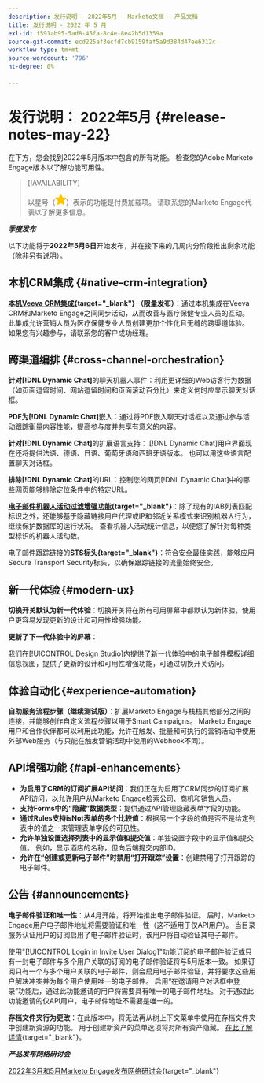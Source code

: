 ```yaml
---
description: 发行说明 — 2022年5月 — Marketo文档 — 产品文档
title: 发行说明 - 2022 年 5 月
exl-id: f591ab95-5ad8-45fa-8c4e-8e42b5d1359a
source-git-commit: ecd225af3ecfd7cb9159faf5a9d384d47ee6312c
workflow-type: tm+mt
source-wordcount: '796'
ht-degree: 0%

---
```


# 发行说明： 2022年5月 {#release-notes-may-22}

在下方，您会找到2022年5月版本中包含的所有功能。 检查您的Adobe Marketo Engage版本以了解功能可用性。

>[!AVAILABILITY]
>
>以星号（![星号](assets/yellow-star.png)）表示的功能是付费加载项。 请联系您的Marketo Engage代表以了解更多信息。

**_季度发布_**

以下功能将于&#x200B;**2022年5月6日**&#x200B;开始发布，并在接下来的几周内分阶段推出剩余功能（除非另有说明）。

## 本机CRM集成 {#native-crm-integration}

**[本机Veeva CRM集成](/help/marketo/product-docs/crm-sync/veeva-crm-sync/understanding-the-veeva-crm-sync.md){target="_blank"} （限量发布）**：通过本机集成在Veeva CRM和Marketo Engage之间同步活动，从而改善与医疗保健专业人员的互动。 此集成允许营销人员为医疗保健专业人员创建更加个性化且无缝的跨渠道体验。 如果您有兴趣参与，请联系您的客户成功经理。

## 跨渠道编排 {#cross-channel-orchestration}

**针对[!DNL Dynamic Chat]**&#x200B;的聊天机器人事件：利用更详细的Web访客行为数据（如页面逗留时间、网站逗留时间和页面滚动百分比）来定义何时应显示聊天对话框。

**PDF为[!DNL Dynamic Chat]**&#x200B;嵌入：通过将PDF嵌入聊天对话框以及通过参与活动跟踪衡量内容性能，提高参与度并共享有意义的内容。

**针对[!DNL Dynamic Chat]**&#x200B;的扩展语言支持： [!DNL Dynamic Chat]用户界面现在还将提供法语、德语、日语、葡萄牙语和西班牙语版本。 也可以用这些语言配置聊天对话框。

**排除[!DNL Dynamic Chat]**&#x200B;的URL：控制您的网页[!DNL Dynamic Chat]中的哪些网页能够排除定位条件中的特定URL。

**[电子邮件机器人活动过滤增强功能](/help/marketo/product-docs/administration/email-setup/filtering-email-bot-activity.md){target="_blank"}**：除了现有的IAB列表匹配标识之外，还能够基于隐藏链接用户代理或IP和邻近关系模式来识别机器人行为，继续保护数据库的运行状况。 查看机器人活动统计信息，以便您了解针对每种类型标识的机器人活动数。

电子邮件跟踪链接的&#x200B;**[STS标头](/help/marketo/product-docs/administration/settings/email-tracking-link-headers.md){target="_blank"}**：符合安全最佳实践，能够应用Secure Transport Security标头，以确保跟踪链接的流量始终安全。

## 新一代体验 {#modern-ux}

**切换开关默认为新一代体验**：切换开关将在所有可用屏幕中都默认为新体验，使用户更容易发现更新的设计和可用性增强功能。

**更新了下一代体验中的屏幕**：

我们在[!UICONTROL Design Studio]内提供了新一代体验中的电子邮件模板详细信息视图，提供了更新的设计和可用性增强功能，可通过切换开关访问。

## 体验自动化 {#experience-automation}

**自助服务流程步骤（继续测试版）**：扩展Marketo Engage与栈栈其他部分之间的连接，并能够创作自定义流程步骤以用于Smart Campaigns。 Marketo Engage用户和合作伙伴都可以利用此功能，允许在触发、批量和可执行的营销活动中使用外部Web服务（与只能在触发营销活动中使用的Webhook不同）。

## API增强功能 {#api-enhancements}

* **为启用了CRM的订阅扩展API访问**：我们正在为启用了CRM同步的订阅扩展API访问，以允许用户从Marketo Engage检索公司、商机和销售人员。
* **支持Forms中的“隐藏”数据类型**：提供通过API管理隐藏表单字段的功能。
* **通过Rules支持isNot表单的多个比较值**：根据另一个字段的值是否不是给定列表中的值之一来管理表单字段的可见性。
* **允许单独设置选择列表中的显示值和提交值**：单独设置字段中的显示值和提交值。 例如，显示酒店的名称，但向后端提交内部ID。
* **允许在“创建或更新电子邮件”时禁用“打开跟踪”设置**：创建禁用了打开跟踪的电子邮件。

## 公告 {#announcements}

**电子邮件验证和唯一性**：从4月开始，将开始推出电子邮件验证。 届时，Marketo Engage用户电子邮件地址将需要验证和唯一性（这不适用于仅API用户）。 当目录服务认证用户的订阅启用了电子邮件验证时，该用户将自动验证其电子邮件。

使用&quot;[!UICONTROL Login in Invite User Dialog]&quot;功能订阅的电子邮件验证或只有一封电子邮件与多个用户关联的订阅的电子邮件验证将与5月版本一致。 如果订阅只有一个与多个用户关联的电子邮件，则会启用电子邮件验证，并将要求这些用户解决冲突并为每个用户使用唯一的电子邮件。 启用“在邀请用户对话框中登录”功能后，通过此功能邀请的用户将需要具有唯一的电子邮件地址。 对于通过此功能邀请的仅API用户，电子邮件地址不需要是唯一的。

**存档文件夹行为更改**：在此版本中，将无法再从树上下文菜单中使用在存档文件夹中创建新资源的功能。 用于创建新资产的菜单选项将对所有资产隐藏。 [在此了解详情](https://nation.marketo.com/t5/product-discussions/archive-folder-change-in-may-2022-release/m-p/324369#M183235){target="_blank"}。

**_产品发布网络研讨会_**

[2022年3月和5月Marketo Engage发布网络研讨会](https://engage.marketo.com/2022_March_May_Release_Webinar_DemandPage.html){target="_blank"}
